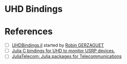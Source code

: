 # UHD Bindings

# References

- [ ] [UHDBindings.jl](https://docs.juliahub.com/UHDBindings) started by [Robin GERZAGUET](https://perso.univ-rennes1.fr/robin.gerzaguet/)
- [ ] [Julia C bindings for UHD to monitor USRP devices.](https://github.com/JuliaTelecom/UHDBindings.jl)
- [ ] [JuliaTelecom: Julia packages for Telecommunications](https://github.com/JuliaTelecom)
